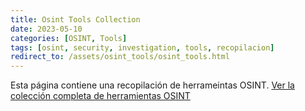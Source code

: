```yaml
---
title: Osint Tools Collection
date: 2023-05-10
categories: [OSINT, Tools]
tags: [osint, security, investigation, tools, recopilacion]
redirect_to: /assets/osint_tools/osint_tools.html
---
```


Esta página contiene una recopilación de herrameintas OSINT.
[Ver la colección completa de herramientas OSINT](/assets/osint_tools/osint_tools.html)